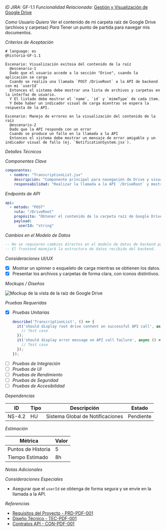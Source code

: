 *ID JIRA:* GF-1.1
*Funcionalidad Relacionada:* [Gestión y Visualización de Google Drive](#)

*Como* Usuario
*Quiero* Ver el contenido de mi carpeta raíz de Google Drive (archivos y carpetas)
*Para* Tener un punto de partida para navegar mis documentos.

*Criterios de Aceptación*
```gherkin
# language: es
@historia-GF-1.1

Escenario: Visualización exitosa del contenido de la raíz
  @escenario-1
  Dado que el usuario accede a la sección "Drive", cuando la aplicación se carga
  Cuando se realiza una llamada `POST /DriveRoot` a la API de backend con mi `userId`
  Entonces el sistema debe mostrar una lista de archivos y carpetas en la interfaz de usuario.
  Y El listado debe mostrar el `name`, `id` y `mimeType` de cada ítem.
  Y Debe haber un indicador visual de carga mientras se espera la respuesta de la API.

Escenario: Manejo de errores en la visualización del contenido de la raíz
  @escenario-2
  Dado que la API responde con un error
  Cuando se produce un fallo en la llamada a la API
  Entonces el sistema debe mostrar un mensaje de error amigable y un indicador visual de fallo (ej. `NotificationSystem.jsx`).
```

*Detalles Técnicos*

*Componentes Clave*
```yaml
componentes:
  - nombre: "TranscriptionList.jsx"
    descripción: "Componente principal para navegación de Drive y visualización de archivos."
    responsabilidad: "Realizar la llamada a la API `/DriveRoot` y mostrar los resultados."
```

*Endpoints de API*
```yaml
api:
  - método: "POST"
    ruta: "/DriveRoot"
    propósito: "Obtener el contenido de la carpeta raíz de Google Drive."
    payload:
      userId: "string"
```

*Cambios en el Modelo de Datos*
```sql
-- No se requieren cambios directos en el modelo de datos de backend para esta HU.
-- El frontend manejará la estructura de datos recibida del backend.
```

*Consideraciones UI/UX*
- [x] Mostrar un spinner o esqueleto de carga mientras se obtienen los datos.
- [x] Presentar los archivos y carpetas de forma clara, con iconos distintivos.

*Mockups / Diseños*

![Mockup de la vista de la raíz de Google Drive](link-a-mockup-hu-1.1)

*Pruebas Requeridas*

- [x] *Pruebas Unitarias*
  ```typescript
  describe('TranscriptionList', () => {
    it('should display root drive content on successful API call', async () => {
      // Test case
    });
    it('should display error message on API call failure', async () => {
      // Test case
    });
  });
  ```
- [ ] *Pruebas de Integración*
- [ ] *Pruebas de UI*
- [ ] *Pruebas de Rendimiento*
- [ ] *Pruebas de Seguridad*
- [ ] *Pruebas de Accesibilidad*

*Dependencias*

| ID | Tipo | Descripción | Estado |
|----|------|-------------|--------|
| NS-4.2 | HU | Sistema Global de Notificaciones | Pendiente |

*Estimación*

| Métrica | Valor |
|---------|-------|
| Puntos de Historia | 5 |
| Tiempo Estimado | 8h |

*Notas Adicionales*

*Consideraciones Especiales*
- Asegurar que el `userId` se obtenga de forma segura y se envíe en la llamada a la API.

*Referencias*
- [Requisitos del Proyecto - PRD-PDF-001](.raise/project_requirements.md)
- [Diseño Técnico - TEC-PDF-001](.raise/tech_design.md)
- [Contratos API - CON-PDF-001](.raise/contracts.md)
